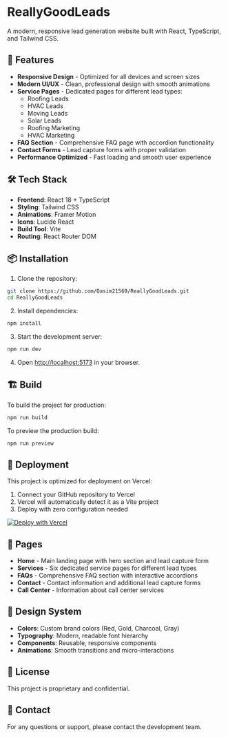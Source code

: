 # ReallyGoodLeads

A modern, responsive lead generation website built with React, TypeScript, and Tailwind CSS.

## 🚀 Features

- **Responsive Design** - Optimized for all devices and screen sizes
- **Modern UI/UX** - Clean, professional design with smooth animations
- **Service Pages** - Dedicated pages for different lead types:
  - Roofing Leads
  - HVAC Leads
  - Moving Leads
  - Solar Leads
  - Roofing Marketing
  - HVAC Marketing
- **FAQ Section** - Comprehensive FAQ page with accordion functionality
- **Contact Forms** - Lead capture forms with proper validation
- **Performance Optimized** - Fast loading and smooth user experience

## 🛠️ Tech Stack

- **Frontend**: React 18 + TypeScript
- **Styling**: Tailwind CSS
- **Animations**: Framer Motion
- **Icons**: Lucide React
- **Build Tool**: Vite
- **Routing**: React Router DOM

## 📦 Installation

1. Clone the repository:

```bash
git clone https://github.com/Qasim21569/ReallyGoodLeads.git
cd ReallyGoodLeads
```

2. Install dependencies:

```bash
npm install
```

3. Start the development server:

```bash
npm run dev
```

4. Open [http://localhost:5173](http://localhost:5173) in your browser.

## 🏗️ Build

To build the project for production:

```bash
npm run build
```

To preview the production build:

```bash
npm run preview
```

## 🚀 Deployment

This project is optimized for deployment on Vercel:

1. Connect your GitHub repository to Vercel
2. Vercel will automatically detect it as a Vite project
3. Deploy with zero configuration needed

[![Deploy with Vercel](https://vercel.com/button)](https://vercel.com/new/clone?repository-url=https://github.com/Qasim21569/ReallyGoodLeads.git)

## 📱 Pages

- **Home** - Main landing page with hero section and lead capture form
- **Services** - Six dedicated service pages for different lead types
- **FAQs** - Comprehensive FAQ section with interactive accordions
- **Contact** - Contact information and additional lead capture forms
- **Call Center** - Information about call center services

## 🎨 Design System

- **Colors**: Custom brand colors (Red, Gold, Charcoal, Gray)
- **Typography**: Modern, readable font hierarchy
- **Components**: Reusable, responsive components
- **Animations**: Smooth transitions and micro-interactions

## 📄 License

This project is proprietary and confidential.

## 🤝 Contact

For any questions or support, please contact the development team.
